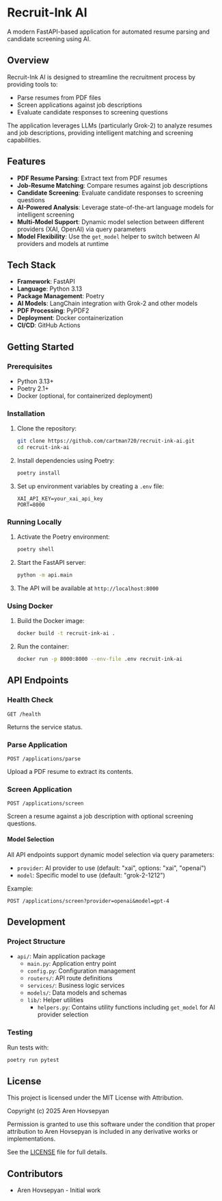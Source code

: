 # Recruit-Ink AI

A modern FastAPI-based application for automated resume parsing and candidate screening using AI.

## Overview

Recruit-Ink AI is designed to streamline the recruitment process by providing tools to:

- Parse resumes from PDF files
- Screen applications against job descriptions
- Evaluate candidate responses to screening questions

The application leverages LLMs (particularly Grok-2) to analyze resumes and job descriptions, providing intelligent matching and screening capabilities.

## Features

- **PDF Resume Parsing**: Extract text from PDF resumes
- **Job-Resume Matching**: Compare resumes against job descriptions
- **Candidate Screening**: Evaluate candidate responses to screening questions
- **AI-Powered Analysis**: Leverage state-of-the-art language models for intelligent screening
- **Multi-Model Support**: Dynamic model selection between different providers (XAI, OpenAI) via query parameters
- **Model Flexibility**: Use the `get_model` helper to switch between AI providers and models at runtime

## Tech Stack

- **Framework**: FastAPI
- **Language**: Python 3.13
- **Package Management**: Poetry
- **AI Models**: LangChain integration with Grok-2 and other models
- **PDF Processing**: PyPDF2
- **Deployment**: Docker containerization
- **CI/CD**: GitHub Actions

## Getting Started

### Prerequisites

- Python 3.13+
- Poetry 2.1+
- Docker (optional, for containerized deployment)

### Installation

1. Clone the repository:
   ```bash
   git clone https://github.com/cartman720/recruit-ink-ai.git
   cd recruit-ink-ai
   ```

2. Install dependencies using Poetry:
   ```bash
   poetry install
   ```

3. Set up environment variables by creating a `.env` file:
   ```
   XAI_API_KEY=your_xai_api_key
   PORT=8000
   ```

### Running Locally

1. Activate the Poetry environment:
   ```bash
   poetry shell
   ```

2. Start the FastAPI server:
   ```bash
   python -m api.main
   ```

3. The API will be available at `http://localhost:8000`

### Using Docker

1. Build the Docker image:
   ```bash
   docker build -t recruit-ink-ai .
   ```

2. Run the container:
   ```bash
   docker run -p 8000:8000 --env-file .env recruit-ink-ai
   ```

## API Endpoints

### Health Check
```
GET /health
```
Returns the service status.

### Parse Application
```
POST /applications/parse
```
Upload a PDF resume to extract its contents.

### Screen Application
```
POST /applications/screen
```
Screen a resume against a job description with optional screening questions.

#### Model Selection
All API endpoints support dynamic model selection via query parameters:
- `provider`: AI provider to use (default: "xai", options: "xai", "openai")
- `model`: Specific model to use (default: "grok-2-1212")

Example:
```
POST /applications/screen?provider=openai&model=gpt-4
```

## Development

### Project Structure

- `api/`: Main application package
  - `main.py`: Application entry point
  - `config.py`: Configuration management
  - `routers/`: API route definitions
  - `services/`: Business logic services
  - `models/`: Data models and schemas
  - `lib/`: Helper utilities
    - `helpers.py`: Contains utility functions including `get_model` for AI provider selection

### Testing

Run tests with:
```bash
poetry run pytest
```

## License

This project is licensed under the MIT License with Attribution.

Copyright (c) 2025 Aren Hovsepyan

Permission is granted to use this software under the condition that proper attribution to Aren Hovsepyan is included in any derivative works or implementations.

See the [LICENSE](LICENSE) file for full details.

## Contributors

- Aren Hovsepyan - Initial work
